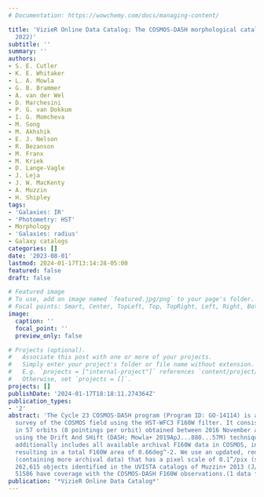 ```yaml
---
# Documentation: https://wowchemy.com/docs/managing-content/

title: 'VizieR Online Data Catalog: The COSMOS-DASH morphological catalog (Cutler+,
  2022)'
subtitle: ''
summary: ''
authors:
- S. E. Cutler
- K. E. Whitaker
- L. A. Mowla
- G. B. Brammer
- A. van der Wel
- D. Marchesini
- P. G. van Dokkum
- I. G. Momcheva
- M. Song
- M. Akhshik
- E. J. Nelson
- R. Bezanson
- M. Franx
- M. Kriek
- D. Lange-Vagle
- J. Leja
- J. W. MacKenty
- A. Muzzin
- H. Shipley
tags:
- 'Galaxies: IR'
- 'Photometry: HST'
- Morphology
- 'Galaxies: radius'
- Galaxy catalogs
categories: []
date: '2023-08-01'
lastmod: 2024-01-17T13:14:28-05:00
featured: false
draft: false

# Featured image
# To use, add an image named `featured.jpg/png` to your page's folder.
# Focal points: Smart, Center, TopLeft, Top, TopRight, Left, Right, BottomLeft, Bottom, BottomRight.
image:
  caption: ''
  focal_point: ''
  preview_only: false

# Projects (optional).
#   Associate this post with one or more of your projects.
#   Simply enter your project's folder or file name without extension.
#   E.g. `projects = ["internal-project"]` references `content/project/deep-learning/index.md`.
#   Otherwise, set `projects = []`.
projects: []
publishDate: '2024-01-17T18:18:11.274364Z'
publication_types:
- '2'
abstract: 'The Cycle 23 COSMOS-DASH program (Program ID: GO-14114) is a 0.49deg^2
  survey of the COSMOS field using the HST-WFC3 F160W filter. It consists of 456 pointings
  in 57 orbits (8 pointings per orbit) obtained between 2016 November and 2017 June
  using the Drift And SHift (DASH; Mowla+ 2019ApJ...880...57M) technique.data set
  additionally includes all available archival F160W data in COSMOS, including CANDELS,
  resulting in a total F160W area of 0.66deg^-2. We use an updated, redrizzled mosaic
  (containing more archival data) that has a pixel scale of 0.1”/pix (see Figure 1).the
  262,615 objects identified in the UVISTA catalogs of Muzzin+ 2013 (J/ApJS/206/8),
  51586 have coverage with the COSMOS-DASH F160W observations.(1 data file).'
publication: '*VizieR Online Data Catalog*'
---
```

